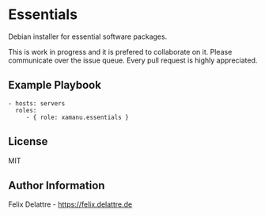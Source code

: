 Essentials
=========

Debian installer for essential software packages.

This is work in progress and it is prefered to collaborate on it. Please communicate over the issue queue. Every pull request is highly appreciated.

Example Playbook
----------------

    - hosts: servers
      roles:
         - { role: xamanu.essentials }

License
-------

MIT

Author Information
------------------

Felix Delattre - https://felix.delattre.de
